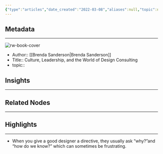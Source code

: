 ```yaml
---
{"type":"articles","date_created":"2022-03-08","aliases":null,"topic":null,"url":"https://medium.com/p/b4fbe6869302","layout":null,"banner":null,"dg-publish":true,"tags":null,"permalink":"/300-biblio/200-articles/culture-leadership-and-the-world-of-design-consulting/","dgPassFrontmatter":true,"created":"2023-10-20T12:44:16.000-05:00","updated":"2023-10-20T12:44:16.000-05:00"}
---
```


## Metadata
---
![rw-book-cover](https://readwise-assets.s3.amazonaws.com/static/images/article4.6bc1851654a0.png)
- Author:: [[Brenda Sanderson\|Brenda Sanderson]]
- Title:: Culture, Leadership, and the World of Design Consulting
- topic::  



## Insights
---
## Related Nodes
---

## Highlights 
---
- When you give a good designer a directive, they usually ask “why?”and “how do we know?” which can sometimes be frustrating.
